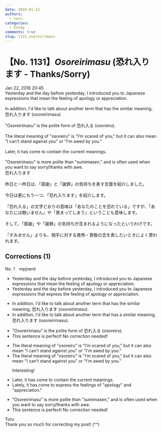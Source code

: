 ```yaml
---
date: 2018-01-22
authors:
  - toru
categories:
  - Essay
comments: true
slug: 1131_osoreirimasu
---
```


# 【No. 1131】<strong><em>Osoreirimasu</strong></em> (恐れ入ります - Thanks/Sorry)
<div class="date">Jan 22, 2018 20:45</div>
<div id="post"><div id="body_show_ori">
Yesterday and the day before yesterday, I introduced you to Japanese expressions that mean the feeling of apology or appreciation.<br/><br/>In addition, I'd like to talk about another term that has the similar meaning, 恐れ入ります (osoreirimasu).<br/><br/>"Osoreirimasu" is the polite form of 恐れ入る (osoreiru).<br/><br/>The literal meaning of "osoreiru" is "I’m scared of you," but it can also mean "I can't stand against you" or "I'm awed by you."<br/><br/>Later, it has come to contain the current meanings.<br/><br/>"Osoreirimasu" is more polite than "sumimasen," and is often used when you want to say sorry/thanks with awe.
</div></div>

<!-- more -->

<div id="post_ja"><div id="body_show_mo">
恐れ入ります<br/><br/>昨日と一昨日は、「感謝」と「謝罪」の気持ちを表す言葉を紹介しました。<br/><br/>今日は更にもう一つ、「恐れ入ります」を紹介します。<br/><br/>「恐れ入る」の文字どおりの意味は「あなたのことを恐れている」ですが、「あなたには敵いません」や「畏まってしまう」ということも意味します。<br/><br/>そして、「感謝」や「謝罪」の気持ちが含まれるようになったというわけです。<br/><br/>「すみません」よりも、相手に対する畏怖・畏敬の念を表したいときによく使われます。
</div></div>

## Corrections (1)
<div id="block"><div class="first_name"> No. 1　<span class="just_name">mpjnerd</span></div><div id="block2">
<ul class="correction_field">
<li class="incorrect">Yesterday and the day before yesterday, I introduced you to Japanese expressions that mean the feeling of apology or appreciation.</li>
<li class="corrected correct">
Yesterday and the day before yesterday, I introduced you to Japanese expressions that express the feeling of apology or appreciation.
</li>
</ul>
<ul class="correction_field">
<li class="incorrect">In addition, I'd like to talk about another term that has the similar meaning, 恐れ入ります (osoreirimasu).</li>
<li class="corrected correct">
In addition, I'd like to talk about another term that has a similar meaning, 恐れ入ります (osoreirimasu).
</li>
</ul>
<ul class="correction_field">
<li class="incorrect">"Osoreirimasu" is the polite form of 恐れ入る (osoreiru).</li>
<li class="corrected perfect">This sentence is perfect! No correction needed!</li>
</ul>
<ul class="correction_field">
<li class="incorrect">The literal meaning of "osoreiru" is "I’m scared of you," but it can also mean "I can't stand against you" or "I'm awed by you."</li>
<li class="corrected correct">
The literal meaning of "osoreiru" is "I’m scared of you," but it can also mean "I can't stand against you" or "I'm awed by you."
<p class="correction_comment">Interesting!</p>
</li>
</ul>
<ul class="correction_field">
<li class="incorrect">Later, it has come to contain the current meanings.</li>
<li class="corrected correct">
Lately, it has come to express the feelings of "apology" and "appreciation." 
</li>
</ul>
<ul class="correction_field">
<li class="incorrect">"Osoreirimasu" is more polite than "sumimasen," and is often used when you want to say sorry/thanks with awe.</li>
<li class="corrected perfect">This sentence is perfect! No correction needed!</li>
</ul>
</div><div class="name"><span class="just_name">Toru</span><br>
Thank you so much for correcting my post! (^^)
</div>
</div>
